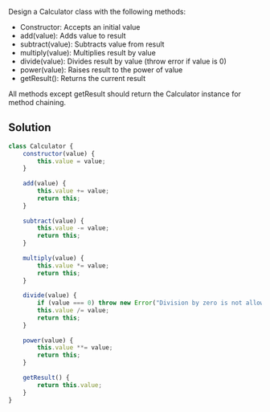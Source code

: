 Design a Calculator class with the following methods:
- Constructor: Accepts an initial value
- add(value): Adds value to result
- subtract(value): Subtracts value from result
- multiply(value): Multiplies result by value
- divide(value): Divides result by value (throw error if value is 0)
- power(value): Raises result to the power of value
- getResult(): Returns the current result

All methods except getResult should return the Calculator instance for method chaining.
## Solution

```javascript
class Calculator {
    constructor(value) {
        this.value = value;
    }
    
    add(value) {
        this.value += value;
        return this;
    }
    
    subtract(value) {
        this.value -= value;
        return this;
    }
    
    multiply(value) {
        this.value *= value;
        return this;
    }
    
    divide(value) {
        if (value === 0) throw new Error("Division by zero is not allowed");
        this.value /= value;
        return this;
    }
    
    power(value) {
        this.value **= value;
        return this;
    }
    
    getResult() {
        return this.value;
    }
}
```